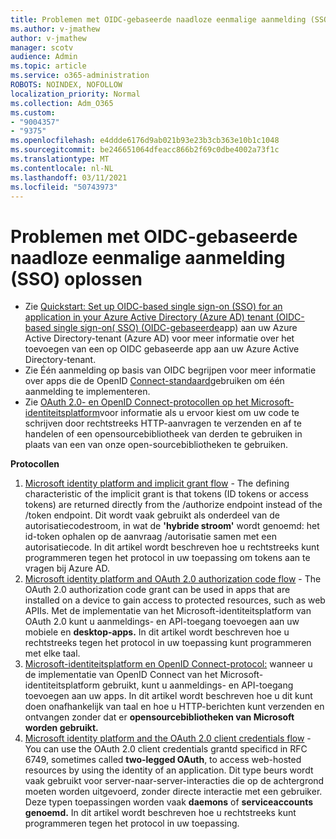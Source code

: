 ```yaml
---
title: Problemen met OIDC-gebaseerde naadloze eenmalige aanmelding (SSO) oplossen
ms.author: v-jmathew
author: v-jmathew
manager: scotv
audience: Admin
ms.topic: article
ms.service: o365-administration
ROBOTS: NOINDEX, NOFOLLOW
localization_priority: Normal
ms.collection: Adm_O365
ms.custom:
- "9004357"
- "9375"
ms.openlocfilehash: e4ddde6176d9ab021b93e23b3cb363e10b1c1048
ms.sourcegitcommit: be246651064dfeacc866b2f69c0dbe4002a73f1c
ms.translationtype: MT
ms.contentlocale: nl-NL
ms.lasthandoff: 03/11/2021
ms.locfileid: "50743973"
---
```

# <a name="troubleshoot-oidc-based-seamless-single-sign-on-sso-issues"></a>Problemen met OIDC-gebaseerde naadloze eenmalige aanmelding (SSO) oplossen

- Zie [Quickstart: Set up OIDC-based single sign-on (SSO) for an application in your Azure Active Directory (Azure AD) tenant (OIDC-based single sign-on( SSO) (OIDC-gebaseerde](https://docs.microsoft.com/azure/active-directory/manage-apps/add-application-portal-setup-oidc-sso)app) aan uw Azure Active Directory-tenant (Azure AD) voor meer informatie over het toevoegen van een op OIDC gebaseerde app aan uw Azure Active Directory-tenant.
- Zie Één aanmelding op basis van OIDC begrijpen voor meer informatie over apps die de OpenID [Connect-standaard](https://docs.microsoft.com/azure/active-directory/manage-apps/configure-oidc-single-sign-on)gebruiken om één aanmelding te implementeren.
- Zie [OAuth 2.0- en OpenID Connect-protocollen op het Microsoft-identiteitsplatform](https://docs.microsoft.com/azure/active-directory/develop/active-directory-v2-protocols)voor informatie als u ervoor kiest om uw code te schrijven door rechtstreeks HTTP-aanvragen te verzenden en af te handelen of een opensourcebibliotheek van derden te gebruiken in plaats van een van onze open-sourcebibliotheken te gebruiken.

**Protocollen**

1. [Microsoft identity platform and implicit grant flow](https://docs.microsoft.com/azure/active-directory/develop/v2-oauth2-implicit-grant-flow) - The defining characteristic of the implicit grant is that tokens (ID tokens or access tokens) are returned directly from the /authorize endpoint instead of the /token endpoint. Dit wordt vaak gebruikt als onderdeel van de autorisatiecodestroom, in wat de **'hybride stroom'** wordt genoemd: het id-token ophalen op de aanvraag /autorisatie samen met een autorisatiecode. In dit artikel wordt beschreven hoe u rechtstreeks kunt programmeren tegen het protocol in uw toepassing om tokens aan te vragen bij Azure AD.
2. [Microsoft identity platform and OAuth 2.0 authorization code flow](https://docs.microsoft.com/azure/active-directory/develop/v2-oauth2-auth-code-flow) - The OAuth 2.0 authorization code grant can be used in apps that are installed on a device to gain access to protected resources, such as web APIIs. Met de implementatie van het Microsoft-identiteitsplatform van OAuth 2.0 kunt u aanmeldings- en API-toegang toevoegen aan uw mobiele en **desktop-apps.** In dit artikel wordt beschreven hoe u rechtstreeks tegen het protocol in uw toepassing kunt programmeren met elke taal.
3. [Microsoft-identiteitsplatform en OpenID Connect-protocol:](https://docs.microsoft.com/azure/active-directory/develop/v2-protocols-oidc) wanneer u de implementatie van OpenID Connect van het Microsoft-identiteitsplatform gebruikt, kunt u aanmeldings- en API-toegang toevoegen aan uw apps. In dit artikel wordt beschreven hoe u dit kunt doen onafhankelijk van taal en hoe u HTTP-berichten kunt verzenden en ontvangen zonder dat er **opensourcebibliotheken van Microsoft worden gebruikt.**
4. [Microsoft identity platform and the OAuth 2.0 client credentials flow](https://docs.microsoft.com/azure/active-directory/develop/v2-oauth2-client-creds-grant-flow) - You can use the OAuth 2.0 client credentials grantd specificd in RFC 6749, sometimes called **two-legged OAuth**, to access web-hosted resources by using the identity of an application. Dit type beurs wordt vaak gebruikt voor server-naar-server-interacties die op de achtergrond moeten worden uitgevoerd, zonder directe interactie met een gebruiker. Deze typen toepassingen worden vaak **daemons** of **serviceaccounts genoemd.** In dit artikel wordt beschreven hoe u rechtstreeks kunt programmeren tegen het protocol in uw toepassing.
